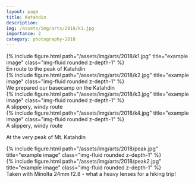 ```yaml
---
layout: page
title: Katahdin
description: 
img: /assets/img/arts/2018/k1.jpg
importance: 2
category: photography-2018
---
```

<div class="row">
      {% include figure.html path="/assets/img/arts/2018/k1.jpg" title="example image" class="img-fluid rounded z-depth-1" %}
</div>
<div class="caption">
En route to the peak of Katahdin 
</div>


<div class="row">
      {% include figure.html path="/assets/img/arts/2018/k2.jpg" title="example image" class="img-fluid rounded z-depth-1" %}
</div>
<div class="caption">
    We prepared our basecamp on the Katahdin
</div>


<div class="row">
      {% include figure.html path="/assets/img/arts/2018/k3.jpg" title="example image" class="img-fluid rounded z-depth-1" %}
</div>
<div class="caption">
    A slippery, windy route 
</div>

<div class="row">
      {% include figure.html path="/assets/img/arts/2018/k4.jpg" title="example image" class="img-fluid rounded z-depth-1" %}
</div>
<div class="caption">
    A slippery, windy route 
</div>


At the very peak of Mt. Katahdin

<div class="row">
      {% include figure.html path="/assets/img/arts/2018/peak.jpg" title="example image" class="img-fluid rounded z-depth-1" %}
</div>

<div class="row">
      {% include figure.html path="/assets/img/arts/2018/peak2.jpg" title="example image" class="img-fluid rounded z-depth-1" %}
</div>
<div class="caption">
      Taken with Minolta 24mm f2.8 - what a heavy lenses for a hiking trip!
</div>





